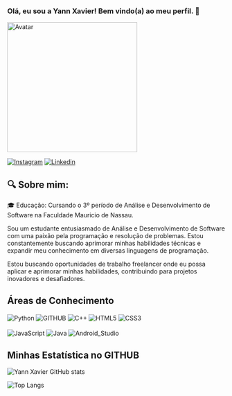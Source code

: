 ### Olá, eu sou a Yann Xavier! Bem vindo(a) ao meu perfil. 🤙


<img src="https://avatars.githubusercontent.com/u/135256883?s=400&u=c4307d2c53767f793af4ff1c3729354113fa9056&v=4" width="300" height="300" title="Avatar">

[![Instagram](https://img.shields.io/badge/Instagram-E4405F?style=for-the-badge&logo=instagram&logoColor=white)](https://www.instagram.com/yann_xavierr)
[![Linkedin](https://img.shields.io/badge/LinkedIn-0077B5?style=for-the-badge&logo=linkedin&logoColor=white)](https://www.linkedin.com/in/yann-xavier-178b58b8)

## 🔍 Sobre mim:

🎓 Educação: Cursando o 3º período de Análise e Desenvolvimento de Software na Faculdade Mauricio de Nassau.

Sou um estudante entusiasmado de Análise e Desenvolvimento de Software com uma paixão pela programação e resolução de problemas. Estou constantemente buscando aprimorar minhas habilidades técnicas e expandir meu conhecimento em diversas linguagens de programação.

Estou buscando oportunidades de trabalho freelancer onde eu possa aplicar e aprimorar minhas habilidades, contribuindo para projetos inovadores e desafiadores.

## Áreas de Conhecimento
<div style="display:inline-block"
</br>
      <img align="center" alt="Python" src="https://img.shields.io/badge/Python-14354C?style=for-the-badge&logo=python&logoColor=white">
      <img align="center" alt="GITHUB" src="https://img.shields.io/badge/GitHub-100000?style=for-the-badge&logo=github&logoColor=white">
      <img align="center" alt="C++" src="https://img.shields.io/badge/C%2B%2B-00599C?style=for-the-badge&logo=c%2B%2B&logoColor=white">
      <img align="center" alt="HTML5" src="https://img.shields.io/badge/HTML5-E34F26?style=for-the-badge&logo=html5&logoColor=white">
      <img align="center" alt="CSS3" src="https://img.shields.io/badge/CSS3-1572B6?style=for-the-badge&logo=css3&logoColor=white"><br><br>
      <img align="center" alt="JavaScript" src="https://img.shields.io/badge/JavaScript-F7DF1E?style=for-the-badge&logo=javascript&logoColor=black">
      <img align="center" alt="Java" src="https://img.shields.io/badge/Java-ED8B00?style=for-the-badge&logo=java&logoColor=white">
      <img align="center" alt="Android_Studio" src="https://img.shields.io/badge/Android_Studio-3DDC84?style=for-the-badge&logo=android-studio&logoColor=white">
</div>
</br>

## Minhas Estatística no GITHUB
![Yann Xavier GitHub stats](https://github-readme-stats.vercel.app/api?username=Yann-Xavier&show_icons=true&theme=Blue_Navy&locale=pt-br)

![Top Langs](https://github-readme-stats.vercel.app/api/top-langs/?username=Yann-Xavier&hide_progress=true)
